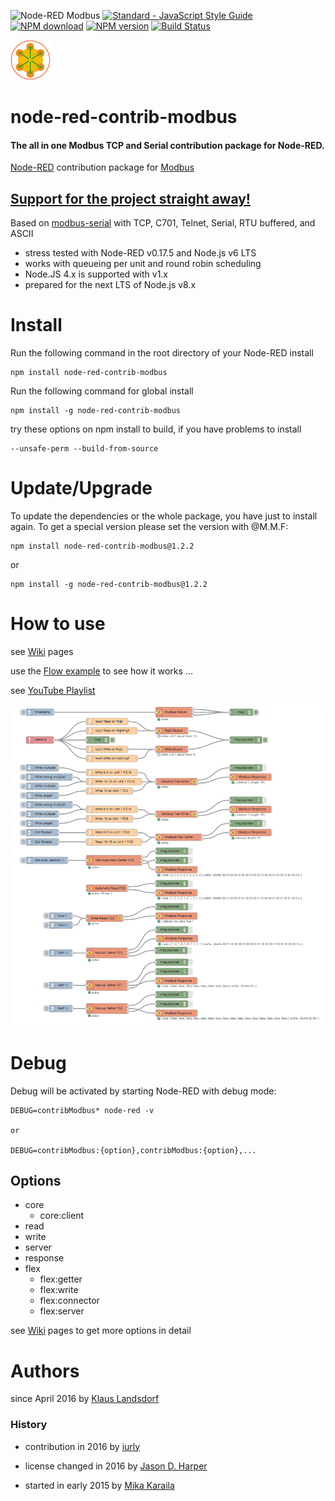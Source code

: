![Node-RED Modbus](http://b.repl.ca/v1/Node--RED-Modbus-green.png)
[![Standard - JavaScript Style Guide](https://img.shields.io/badge/code%20style-standard-brightgreen.svg)](http://standardjs.com/)
[![NPM download](https://img.shields.io/npm/dm/node-red-contrib-modbus.svg)](http://www.npm-stats.com/~packages/node-red-contrib-modbus)
[![NPM version](https://badge.fury.io/js/node-red-contrib-modbus.png)](http://badge.fury.io/js/node-red-contrib-modbus)
[![Build Status](https://travis-ci.org/biancode/node-red-contrib-modbus.svg?branch=master)](https://travis-ci.org/biancode/node-red-contrib-modbus)

[![nodemodbus64](images/modbus-icon64.png)](https://www.npmjs.com/package/node-red-contrib-modbus)

node-red-contrib-modbus 
========================

#### The all in one Modbus TCP and Serial contribution package for Node-RED.

[Node-RED][1] contribution package for [Modbus][8]

## [Support for the project straight away!][11]

Based on [modbus-serial][2] with TCP, C701, Telnet, Serial, RTU buffered, and ASCII

* stress tested with Node-RED v0.17.5 and Node.js v6 LTS
* works with queueing per unit and round robin scheduling
* Node.JS 4.x is supported with v1.x
* prepared for the next LTS of Node.js v8.x

# Install

Run the following command in the root directory of your Node-RED install

    npm install node-red-contrib-modbus

Run the following command for global install

    npm install -g node-red-contrib-modbus

try these options on npm install to build, if you have problems to install

    --unsafe-perm --build-from-source
    
# Update/Upgrade

To update the dependencies or the whole package, you have just to install again.
To get a special version please set the version with @M.M.F:

    npm install node-red-contrib-modbus@1.2.2
or

    npm install -g node-red-contrib-modbus@1.2.2
    
# How to use

see [Wiki][10] pages

use the [Flow example][3] to see how it works ...

see [YouTube Playlist][9]

![Flow Example](images/Screenshot02V100.png)

# Debug

Debug will be activated by starting Node-RED with debug mode: 

    DEBUG=contribModbus* node-red -v

    or

    DEBUG=contribModbus:{option},contribModbus:{option},...

## Options

 * core
    * core:client
 * read
 * write
 * server
 * response
 * flex
    * flex:getter
    * flex:write
    * flex:connector
    * flex:server

see [Wiki][10] pages to get more options in detail

# Authors

since April 2016 by [Klaus Landsdorf][4]

### History 

* contribution in 2016 by [iurly][6]

* license changed in 2016 by [Jason D. Harper][7]

* started in early 2015 by [Mika Karaila][5]

[1]:https://nodered.org
[2]:https://www.npmjs.com/package/modbus-serial
[3]:https://flows.nodered.org/flow/bf06a87e84395e4bce276714c6f5f884
[4]:https://github.com/biancode
[5]:https://github.com/mikakaraila
[6]:https://github.com/iurly
[7]:https://github.com/jayharper
[8]:http://www.modbus.org/
[9]:http://bit.ly/2jzwjqP
[10]:https://github.com/biancode/node-red-contrib-modbus/wiki
[11]:https://bianco-royal.cloud/supporter/
